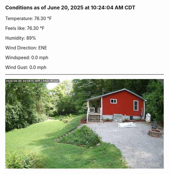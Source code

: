 ### Conditions as of June 20, 2025 at 10:24:04 AM CDT 

Temperature: 76.30 &deg;F

Feels like: 76.30 &deg;F

Humidity: 89%

Wind Direction: ENE

Windspeed: 0.0 mph

Wind Gust: 0.0 mph

---

<img src="./images/latest.jpeg"/>


